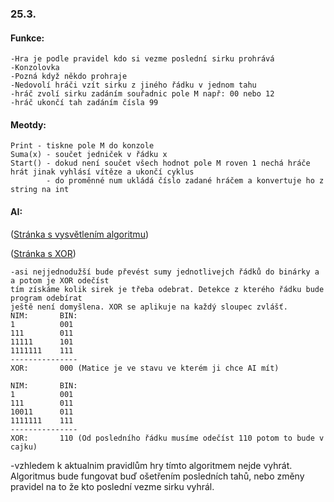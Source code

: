 ### 25.3.
#### Funkce:
```
-Hra je podle pravidel kdo si vezme poslední sirku prohrává
-Konzolovka
-Pozná když někdo prohraje
-Nedovolí hráči vzít sirku z jiného řádku v jednom tahu
-hráč zvolí sirku zadáním souřadnic pole M např: 00 nebo 12 
-hráč ukončí tah zadáním čísla 99
```
#### Meotdy:
```
Print - tiskne pole M do konzole
Suma(x) - součet jedniček v řádku x
Start() - dokud není součet všech hodnot pole M roven 1 nechá hráče hrát jinak vyhlásí vítěze a ukončí cyklus
        - do proměnné num ukládá číslo zadané hráčem a konvertuje ho z string na int
```
#### AI:

([Stránka s vysvětlením algoritmu](https://www.algoritmy.net/article/30057/Nim))

([Stránka s XOR](https://zone.ni.com/reference/en-XX/help/375482B-01/multisim/xor4/))
```
-asi nejjednodužší bude převést sumy jednotlivejch řádků do binárky a a potom je XOR odečíst
tím získáme kolik sirek je třeba odebrat. Detekce z kterého řádku bude program odebírat 
ještě není domyšlena. XOR se aplikuje na každý sloupec zvlášť.
NIM:       BIN:
1          001  
111        011
11111      101
1111111    111
---------------
XOR:       000 (Matice je ve stavu ve kterém ji chce AI mít)

NIM:       BIN:
1          001  
111        011
10011      011
1111111    111
---------------
XOR:       110 (Od posledního řádku musíme odečíst 110 potom to bude v cajku)
```
-vzhledem k aktualnim pravidlům hry tímto algoritmem nejde vyhrát. Algoritmus bude fungovat buď ošetřením posledních tahů,
nebo změny pravidel na to že kto poslední vezme sirku vyhrál.
